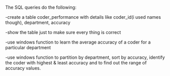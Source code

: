 The SQL queries do the following:

  -create a table coder_performance with details like coder_id(i used names though), department, accuracy 
  
  -show the table just to make sure every thing is correct
  
  -use windows function to learn the average accuracy of a coder for a particular department
  
  -use windows function to partition by department, sort by accuracy, identify the coder with highest & least accuracy and to find out the range of accuracy values.
